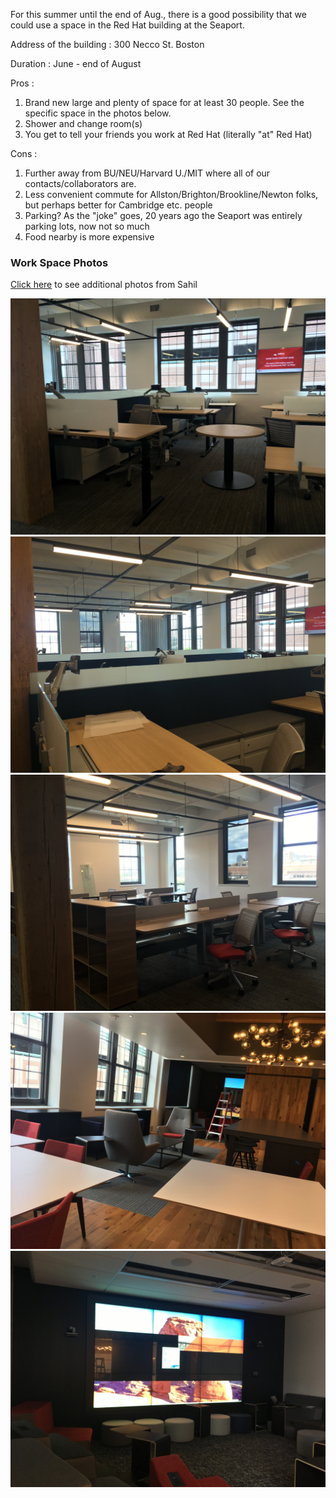 
For this summer until the end of Aug., there is a good possibility that we could use a space in the Red Hat building 
at the Seaport. 

Address of the building : 300 Necco St. Boston 

Duration : June - end of August

Pros : 
1. Brand new large and plenty of space for at least 30 people. See the specific space in the photos below. 
1. Shower and change room(s) 
1. You get to tell your friends you work at Red Hat (literally "at" Red Hat)  

Cons : 
1. Further away from BU/NEU/Harvard U./MIT where all of our contacts/collaborators are.  
1. Less convenient commute for Allston/Brighton/Brookline/Newton folks, but perhaps better for Cambridge etc. people  
1. Parking? As the "joke" goes, 20 years ago the Seaport was entirely parking lots, now not so much  
1. Food nearby is more expensive



### Work Space Photos 
[Click here](https://goo.gl/photos/wxTsXkydQkPYuj958) to see additional photos from Sahil

![](_static/img/RHNeccoSt1.jpg)
![](_static/img/RHNeccoSt2.jpg)
![](_static/img/RHNeccoSt3.jpg)
![](_static/img/RHNeccoSt4.jpg)
![](_static/img/RHNeccoSt5.jpg)

